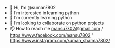 - 👋 Hi, I’m @suman7802
- 👀 I’m interested in learning python
- 🌱 I’m currently learning python
- 💞️ I’m looking to collaborate on python projects
- 📫 How to reach me mansu7802@gmail.com / https://www.facebook.com/mansu7802 / https://www.instagram.com/suman_sharma7802/

<!---
suman7802/suman7802 is a ✨ special ✨ repository because its `README.md` (this file) appears on your GitHub profile.
You can click the Preview link to take a look at your changes.
--->

